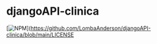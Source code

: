 # djangoAPI-clinica
[![NPM](https://img.shields.io/npm/l/react)](https://github.com/LombaAnderson/djangoAPI-clinica/blob/main/LICENSE
